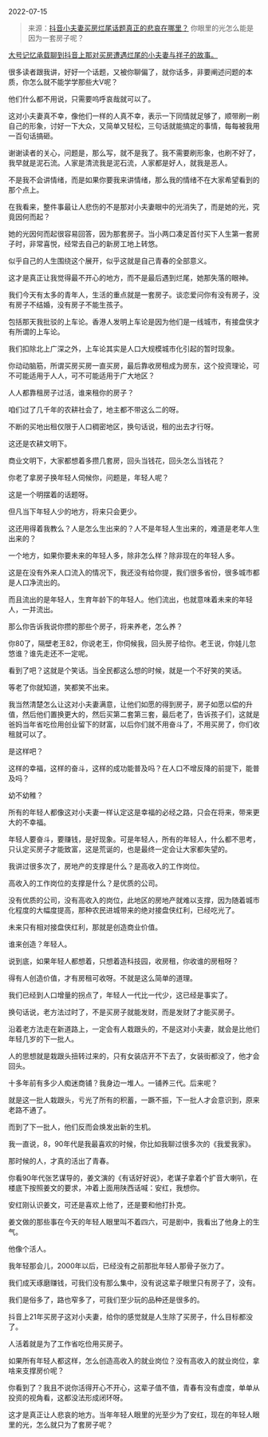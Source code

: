 2022-07-15

> 来源：[抖音小夫妻买房烂尾话题真正的悲哀在哪里？](http://mp.weixin.qq.com/s?__biz=MzU3NDc5Nzc0NQ==&mid=2247518968&idx=2&sn=70a47148d9c67d0054d28b9cd2836e99&chksm=fd2e2826ca59a1308a38f48304859342321f5fa4bbaa9e06b2ac9242648fe44a8f80f2f52dd9&scene=27#wechat_redirect)
> 你眼里的光怎么能是因为一套房子呢？​

[大号记忆承载聊到抖音上那对买房遭遇烂尾的小夫妻与祥子的故事。  
](http://mp.weixin.qq.com/s?__biz=MzU0MjYwNDU2Mw==&mid=2247507108&idx=1&sn=94793cbb0535d1d2bbf6e34f070431ae&chksm=fb1ab0d8cc6d39cef7c922dc219f5200bab13940560aaff80d06edad67d46b327f8e185dc7c9&scene=21#wechat_redirect)

  

很多读者跟我讲，好好一个话题，又被你聊偏了，就你话多，非要阐述问题的本质，你怎么就不能学学那些大V呢？

  

他们什么都不用说，只需要呜呼哀哉就可以了。

  

这对小夫妻真不幸，像他们一样的人真不幸，表示一下同情就足够了，顺带刷一刷自己的形象，讨好一下大众，又简单又轻松，三句话就能搞定的事情，每每被我用一百句话搞砸。  

  

谢谢读者的关心，问题是，那么写，就不是我了。我不需要刷形象，也刷不好了，我早就是泥石流。人家是清流我是泥石流，人家都是好人，就我是恶人。  

  

不是我不会讲情绪，而是如果你要我来讲情绪，那么我的情绪不在大家希望看到的那个点上。  

  

在我看来，整件事最让人悲伤的不是那对小夫妻眼中的光消失了，而是她的光，究竟因何而起？  

  

她的光因何而起很容易回答，因为那套房子。当小两口凑足首付买下人生第一套房子时，非常喜悦，经常去自己的新房工地上转悠。  

  

似乎自己的人生围绕这个展开，似乎这就是自己青春的全部意义。

  

这才是真正让我觉得最不开心的地方，而不是最后遇到烂尾，她那失落的眼神。  

  

我们今天有太多的青年人，生活的重点就是一套房子。谈恋爱问你有没有房子，没有房子不结婚，没有房子不能生孩子。  

  

包括那天我批驳的上车论。香港人发明上车论是因为他们是一线城市，有接盘侠才有所谓的上车论。  

  

我们扣除北上广深之外，上车论其实是人口大规模城市化引起的暂时现象。  

  

你动动脑筋，所谓买房买房一直买房，最后靠收房租成为房东，这个投资理论，可不可能适用于人人，可不可能适用于广大地区？

  

人人都靠租房子过活，谁来租你的房子？  

  

咱们过了几千年的农耕社会了，地主都不带这么二的呀。  

  

不断的买地出租仅限于人口稠密地区，换句话说，租的出去才行呀。  

  

这还是农耕文明下。  

  

商业文明下，大家都想着多攒几套房，回头当钱花，回头怎么当钱花？

  

你老了拿房子换年轻人伺候你，问题是，年轻人呢？  

  

这是一个明摆着的话题呀。  

  

但凡当下年轻人少的地方，将来只会更少。

  

这还用得着我教么？人是怎么生出来的？人不是年轻人生出来的，难道是老年人生出来的？  

  

一个地方，如果你要未来的年轻人多，除非怎么样？除非现在的年轻人多。  

  

这是在没有外来人口流入的情况下，我还没有给你提，我们很多省份，很多城市都是人口净流出的。  

  

而且流出的是年轻人，生育年龄下的年轻人。他们流出，也就意味着未来的年轻人，一并流出。  

  

那么你告诉我说你攒的那些个房子，将来养老，怎么养？  

  

你80了，隔壁老王82，你说老王，你伺候我，回头房子给你。老王说，你娃儿忽悠谁？谁先走还不一定呢。

  

看到了吧？这就是个笑话。当全民都这么想的时候，就是一个不好笑的笑话。

  

等老了你就知道，笑都笑不出来。  

  

我当然清楚怎么让这对小夫妻满意，让他们如愿的得到房子，房子如愿以偿的升值，然后他们置换更大的，然后买第二套第三套，最后老了，告诉孩子们，这就是爸妈当年省吃俭用创业留下的财富，以后你们就不用奋斗了，不用买房了，你们收租就可以了。  

  

是这样吧？

  

这样的幸福，这样的奋斗，这样的成功能普及吗？在人口不增反降的前提下，能普及吗？  

  

幼不幼稚？  

  

所有的年轻人都像这对小夫妻一样认定这是幸福的必经之路，只会在将来，带来更大的不幸福。  

  

年轻人要奋斗，要赚钱，是好现象。可是年轻人，所有的年轻人，什么都不思考，只认定买房子才能致富，这是荒诞的，也是最终一定会让大家都失望的。  

  

我讲过很多次了，房地产的支撑是什么？是高收入的工作岗位。  

  

高收入的工作岗位的支撑是什么？是优质的公司。  

  

没有优质的公司，没有高收入的岗位，此地区的房地产就难以支撑，因为随着城市化程度的大幅度提高，那种农民进城带来的绝对接盘侠红利，已经吃光了。  

  

未来只有相对接盘侠红利，那就是创造商业价值。  

  

谁来创造？年轻人。  

  

说到底，如果年轻人都想着，只想着造科技园，收房租，你收谁的房租呀？  

  

得有人创造价值，才有房租可收呀。不就是这么简单的道理。

  

我们已经到人口增量的拐点了，年轻人一代比一代少，这已经是事实了。

  

换句话说，老方法过时了，不是买房子就能发财，而是发财了才能买房子。  

  

沿着老方法走在新道路上，一定会有人栽跟头的，不是这对小夫妻，就会是比他们年轻几岁的下一批人。  

  

人的思想就是栽跟头扭转过来的，只有女装店开不下去了，女装街都没了，他才会回头。  

  

十多年前有多少人痴迷商铺？我身边一堆人。一铺养三代。后来呢？  

  

就是这一批人栽跟头，亏光了所有的积蓄，一蹶不振，下一批人才会意识到，原来老路不通了。  

  

而到了下一批人，他们反而会焕发出新的生机。  

  

我一直说，8，90年代是我最喜欢的时候，你比如我聊过很多次的《我爱我家》。  

  

那时候的人，才真的活出了青春。

  

你看90年代张艺谋导的，姜文演的《有话好好说》，老谋子拿着个扩音大喇叭，在楼底下按照姜文的要求，冲着上面用陕西话喊：安红，我想你。  

  

安红刚认识姜文，可还是喜欢上他了，还是要和他打扑克。  

  

姜文做的那些事在今天的年轻人眼里叫不着四六，可是剧中，我看出了他身上的生气。  

  

他像个活人。

  

我年轻那会儿，2000年以后，已经没有之前那批年轻人那骨子张力了。  

  

我们成天琢磨赚钱，可我们没有那么集中，没有说这辈子眼里只有房子了，没有。  

  

我们是俗多了，路也窄多了，可我们至少玩的品种还是很多的。  

  

抖音上21年买房子这对小夫妻，给你的感觉就是人生除了买房子，什么目标都没了。  

  

人活着就是为了工作省吃俭用买房子。  

  

如果所有年轻人都这样，怎么创造高收入的就业岗位？没有高收入的就业岗位，拿啥来支撑房价呢？

  

你看到了？我且不说你活得开心不开心，这辈子值不值，青春有没有虚度，单单从投资的视角看，这都没法形成闭环呀。  

  

这才是真正让人悲哀的地方。当年年轻人眼里的光至少为了安红，现在的年轻人眼里的光，怎么就只为了套房子呢？

  

